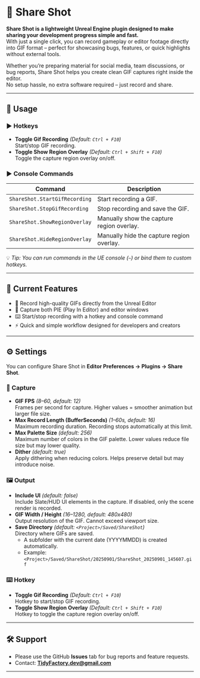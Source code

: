 # 📘 Share Shot

**Share Shot is a lightweight Unreal Engine plugin designed to make sharing your development progress simple and fast.**  
With just a single click, you can record gameplay or editor footage directly into GIF format – perfect for showcasing bugs, features, or quick highlights without external tools.

Whether you’re preparing material for social media, team discussions, or bug reports, Share Shot helps you create clean GIF captures right inside the editor.  
No setup hassle, no extra software required – just record and share.

---

## 🚀 Usage

### ▶️ Hotkeys
- **Toggle Gif Recording** *(Default: `Ctrl + F10`)*  
  Start/stop GIF recording.
- **Toggle Show Region Overlay** *(Default: `Ctrl + Shift + F10`)*  
  Toggle the capture region overlay on/off.

### ▶️ Console Commands

| Command                          | Description |
|----------------------------------|-------------|
| `ShareShot.StartGifRecording`    | Start recording a GIF. |
| `ShareShot.StopGifRecording`     | Stop recording and save the GIF. |
| `ShareShot.ShowRegionOverlay`    | Manually show the capture region overlay. |
| `ShareShot.HideRegionOverlay`    | Manually hide the capture region overlay. |

💡 *Tip: You can run commands in the UE console (`~`) or bind them to custom hotkeys.*  

---

## 🎯 Current Features
- 🔴 Record high-quality GIFs directly from the Unreal Editor  
- 🎯 Capture both PIE (Play In Editor) and editor windows  
- ⌨️ Start/stop recording with a hotkey and console command  
- ⚡ Quick and simple workflow designed for developers and creators  

---

## ⚙️ Settings
You can configure Share Shot in **Editor Preferences → Plugins → Share Shot**.

### 📸 Capture
- **GIF FPS** *(8–60, default: 12)*  
  Frames per second for capture. Higher values = smoother animation but larger file size.
- **Max Record Length (BufferSeconds)** *(1–60s, default: 16)*  
  Maximum recording duration. Recording stops automatically at this limit.
- **Max Palette Size** *(default: 256)*  
  Maximum number of colors in the GIF palette. Lower values reduce file size but may lower quality.
- **Dither** *(default: true)*  
  Apply dithering when reducing colors. Helps preserve detail but may introduce noise.

### 🖼 Output
- **Include UI** *(default: false)*  
  Include Slate/HUD UI elements in the capture. If disabled, only the scene render is recorded.
- **GIF Width / Height** *(16–1280, default: 480x480)*  
  Output resolution of the GIF. Cannot exceed viewport size.
- **Save Directory** *(default: `<Project>/Saved/ShareShot`)*  
  Directory where GIFs are saved.  
  - A subfolder with the current date (YYYYMMDD) is created automatically.  
  - Example: `<Project>/Saved/ShareShot/20250901/ShareShot_20250901_145607.gif`

### ⌨️ Hotkey
- **Toggle Gif Recording** *(Default: `Ctrl + F10`)*  
  Hotkey to start/stop GIF recording.  
- **Toggle Show Region Overlay** *(Default: `Ctrl + Shift + F10`)*  
  Hotkey to toggle the capture region overlay on/off.  

---


## 🛠 Support
- Please use the GitHub **Issues** tab for bug reports and feature requests.  
- Contact: **TidyFactory.dev@gmail.com**  

---
